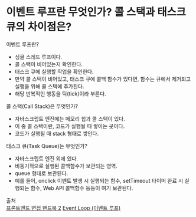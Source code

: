 # 이벤트 루프란 무엇인가? 콜 스택과 태스크 큐의 차이점은?

이벤트 루프란?
- 싱글 스레드 루프이다.
- 콜 스택이 비어있는지 확인한다.
- 태스크 큐에 실행할 작업을 확인한다.
- 만약 콜 스택이 비어있고, 태스크 큐에 콜백 함수가 있다면, 함수는 큐에서 제거되고 실행을 위해 콜 스택에 추가된다.
- 해당 반복적인 행동을 틱(tick)이라 부른다.
   
콜 스택(Call Stack)은 무엇인가?
- 자바스크립트 엔진에는 메모리 힙과 콜 스택이 있다.
- 이 중 콜 스택이란, 코드가 실행될 때 쌓이는 곳이다.
- 코드가 실행될 때 stack 형태로 쌓인다.
   
태스크 큐(Task Queue)는 무엇인가?
- 자바스크립트 엔진 외에 있다.
- 비동기적으로 실행된 콜백함수가 보관되는 영역.
- queue 형태로 보관된다.
- 예를 들어, onclick 이벤트 발생 시 실행되는 함수, setTimeout 타이머 완료 시 실행되는 함수, Web API 콜백함수 등등이 여기 보관된다.
   
출처   
[프론트엔드 면접 핸드북 2](https://blog.rhostem.com/posts/2020-04-13-fe-interview-handbook-js-2)
[Event Loop (이벤트 루프)](https://velog.io/@thms200/Event-Loop-%EC%9D%B4%EB%B2%A4%ED%8A%B8-%EB%A3%A8%ED%94%84)